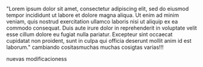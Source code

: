 "Lorem ipsum dolor sit amet, consectetur adipiscing elit, sed do eiusmod tempor incididunt ut
 labore et dolore magna aliqua. Ut enim ad minim veniam, quis nostrud exercitation ullamco 
 laboris nisi ut aliquip ex ea commodo consequat. Duis aute irure dolor in reprehenderit in 
 voluptate velit esse cillum dolore eu fugiat nulla pariatur. Excepteur sint occaecat cupidatat
 non proident, sunt in culpa qui officia deserunt mollit anim id est laborum."
  cambiando cositasmuchas muchas cosigtas varias!!!


  nuevas modificacioness